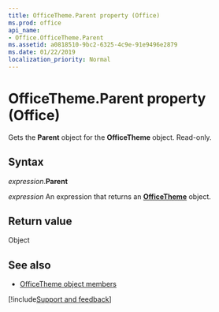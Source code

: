 ```yaml
---
title: OfficeTheme.Parent property (Office)
ms.prod: office
api_name:
- Office.OfficeTheme.Parent
ms.assetid: a0818510-9bc2-6325-4c9e-91e9496e2879
ms.date: 01/22/2019
localization_priority: Normal
---
```



# OfficeTheme.Parent property (Office)

Gets the **Parent** object for the **OfficeTheme** object. Read-only.


## Syntax

_expression_.**Parent**

_expression_ An expression that returns an **[OfficeTheme](Office.OfficeTheme.md)** object.


## Return value

Object


## See also

- [OfficeTheme object members](overview/library-reference/officetheme-members-office.md)



[!include[Support and feedback](~/includes/feedback-boilerplate.md)]